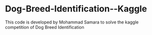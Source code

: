 # Dog-Breed-Identification--Kaggle
This code is developed by Mohammad Samara to solve the kaggle competition of Dog Breed Identification 
